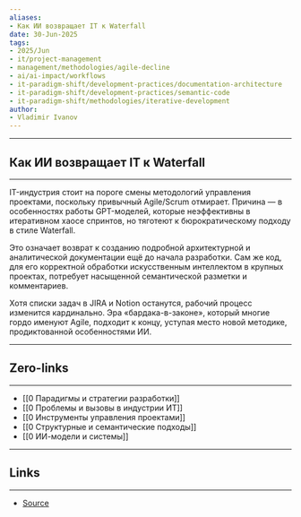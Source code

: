 ```yaml
---
aliases: 
- Как ИИ возвращает IT к Waterfall 
date: 30-Jun-2025
tags:
- 2025/Jun
- it/project-management
- management/methodologies/agile-decline
- ai/ai-impact/workflows
- it-paradigm-shift/development-practices/documentation-architecture
- it-paradigm-shift/development-practices/semantic-code
- it-paradigm-shift/methodologies/iterative-development
author:
- Vladimir Ivanov
---
```

-----
##  Как ИИ возвращает IT к Waterfall 
-----
IT-индустрия стоит на пороге смены методологий управления проектами, поскольку привычный Agile/Scrum отмирает. Причина — в особенностях работы GPT-моделей, которые неэффективны в итеративном хаосе спринтов, но тяготеют к бюрократическому подходу в стиле Waterfall.

Это означает возврат к созданию подробной архитектурной и аналитической документации ещё до начала разработки. Сам же код, для его корректной обработки искусственным интеллектом в крупных проектах, потребует насыщенной семантической разметки и комментариев.

Хотя списки задач в JIRA и Notion останутся, рабочий процесс изменится кардинально. Эра «бардака-в-законе», который многие гордо именуют Agile, подходит к концу, уступая место новой методике, продиктованной особенностями ИИ.

---
## Zero-links
---
- [[0 Парадигмы и стратегии разработки]]
- [[0 Проблемы и вызовы в индустрии ИТ]]
- [[0 Инструменты управления проектами]]
- [[0 Структурные и семантические подходы]]
- [[0 ИИ-модели и системы]]

---
## Links
---
- [Source](https://t.me/turboproject/1730)